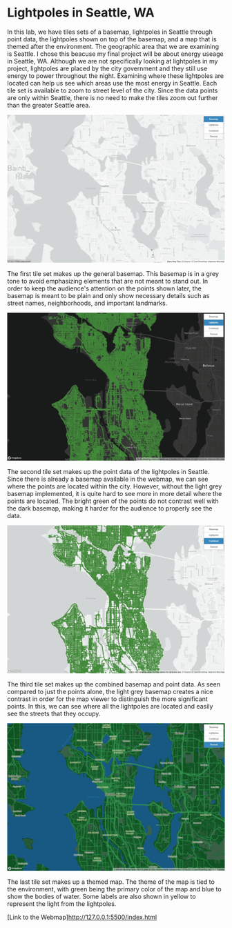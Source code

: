 # Lightpoles in Seattle, WA

In this lab, we have tiles sets of a basemap, lightpoles in Seattle through point data, the lightpoles shown on top of the basemap, and a map that is themed after the environment. The geographic area that we are examining is Seattle. I chose this beacuse my final project will be about energy useage in Seattle, WA. Although we are not specifically looking at lightpoles in my project, lightpoles are placed by the city government and they still use energy to power throughout the night. Examining where these lightpoles are located can help us see which areas use the most energy in Seattle. Each tile set is available to zoom to street level of the city. Since the data points are only within Seattle, there is no need to make the tiles zoom out further than the greater Seattle area. 

![basemap](img/basemap_png.png)

The first tile set makes up the general basemap. This basemap is in a grey tone to avoid emphasizing elements that are not meant to stand out. In order to keep the audience's attention on the points shown later, the basemap is meant to be plain and only show necessary details such as street names, neighborhoods, and important landmarks. 

![points](img/Lightpoles_png.png)

The second tile set makes up the point data of the lightpoles in Seattle. Since there is already a basemap available in the webmap, we can see where the points are located within the city. However, without the light grey basemap implemented, it is quite hard to see more in more detail where the points are located. The bright green of the points do not contrast well with the dark basemap, making it harder for the audience to properly see the data.

![combined](img/combined_png.png)

The third tile set makes up the combined basemap and point data. As seen compared to just the points alone, the light grey basemap creates a nice contrast in order for the map viewer to distinguish the more significant points. In this, we can see where all the lightpoles are located and easily see the streets that they occupy.

![themed](img/themed_png.png)

The last tile set makes up a themed map. The theme of the map is tied to the environment, with green being the primary color of the map and blue to show the bodies of water. Some labels are also shown in yellow to represent the light from the lightpoles. 

[Link to the Webmap]http://127.0.0.1:5500/index.html